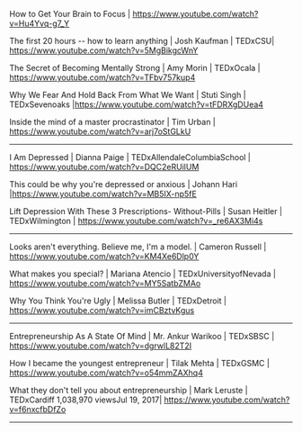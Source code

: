How to Get Your Brain to Focus | https://www.youtube.com/watch?v=Hu4Yvq-g7_Y

The first 20 hours -- how to learn anything | Josh Kaufman | TEDxCSU| https://www.youtube.com/watch?v=5MgBikgcWnY

The Secret of Becoming Mentally Strong | Amy Morin | TEDxOcala | https://www.youtube.com/watch?v=TFbv757kup4


Why We Fear And Hold Back From What We Want | Stuti Singh | TEDxSevenoaks |https://www.youtube.com/watch?v=tFDRXgDUea4

Inside the mind of a master procrastinator | Tim Urban | https://www.youtube.com/watch?v=arj7oStGLkU

---------
I Am Depressed | Dianna Paige | TEDxAllendaleColumbiaSchool | https://www.youtube.com/watch?v=DQC2eRUilUM

This could be why you're depressed or anxious | Johann Hari |https://www.youtube.com/watch?v=MB5IX-np5fE

Lift Depression With These 3 Prescriptions- Without-Pills | Susan Heitler | TEDxWilmington | https://www.youtube.com/watch?v=_re6AX3Mi4s

--------------
Looks aren't everything. Believe me, I'm a model. | Cameron Russell | https://www.youtube.com/watch?v=KM4Xe6Dlp0Y

What makes you special? | Mariana Atencio | TEDxUniversityofNevada | https://www.youtube.com/watch?v=MY5SatbZMAo

Why You Think You're Ugly | Melissa Butler | TEDxDetroit | https://www.youtube.com/watch?v=imCBztvKgus


--------------
Entrepreneurship As A State Of Mind | Mr. Ankur Warikoo | TEDxSBSC | https://www.youtube.com/watch?v=dgrwlL82T2I



How I became the youngest entrepreneur | Tilak Mehta | TEDxGSMC | https://www.youtube.com/watch?v=o54mmZAXhq4

What they don't tell you about entrepreneurship | Mark Leruste | TEDxCardiff
1,038,970 viewsJul 19, 2017| https://www.youtube.com/watch?v=f6nxcfbDfZo


-------

